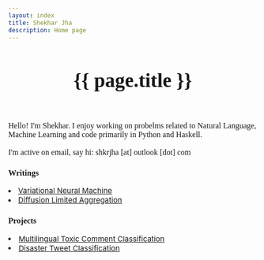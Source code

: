 ```yaml
---
layout: index
title: Shekhar Jha
description: Home page
---
```

<style>
#menu img {
    display: block;
    width: 100%;
    height: 100%;
  }
</style>

<title-head><h1 style="text-align:center;font-size:40px;font-family:avenir;">{{ page.title }}</h1></title-head>
<!--<p style="text-align:right;">shkrjha [at] outlook [dot] com </p>-->


<!--<p style="font-size:24px;"><a href="https://github.com/jhashekhar">github</a> | <a href="blog.html">blog</a> | <a href="news.html">news</a></p>-->

<!--
<p style="font-family:avenir;">Hello, I'm Shekhar. I enjoy working on problems related to  Natural Language Processing, 
Generative Models and functional programming.<br><br></p>
-->
<br>
<p style="font-family:avenir;font-size:16px;">Hello! I'm Shekhar. I enjoy working on probelms related to Natural Language, Machine Learning and code primarily in Python and Haskell.
<br><br>
I'm active on email, say hi: shkrjha [at] outlook [dot] com</p>

<h3 style="font-family:avenir;">Writings</h3>
<li><a href="2020/07/31/vnmt.html" style="font-size:15px;">Variational Neural Machine</a></li>
<li><a href="2020/01/20/dla.html" style="font-size:15px;">Diffusion Limited Aggregation</a></li>

<h3 style="font-family:avenir;">Projects</h3>
<li style="font-size:15px;"><a href="https://github.com/jhashekhar/multilingual-clf">Multilingual Toxic Comment Classification</a></li>
<li style="font-size:15px;"><a href="https://github.com/jhashekhar/disaster-clf">Disaster Tweet Classification</a></li>
